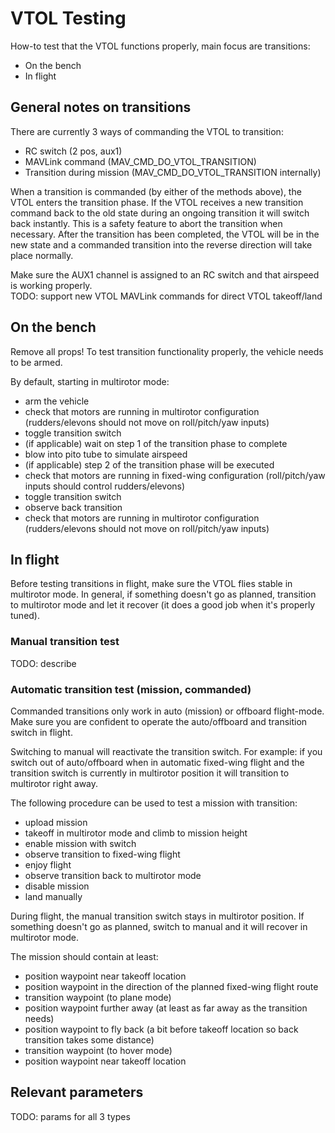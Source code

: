 # VTOL Testing

How-to test that the VTOL functions properly, main focus are transitions:

  * On the bench
  * In flight

## General notes on transitions

There are currently 3 ways of commanding the VTOL to transition:

  * RC switch (2 pos, aux1)
  * MAVLink command (MAV_CMD_DO_VTOL_TRANSITION)
  * Transition during mission (MAV_CMD_DO_VTOL_TRANSITION internally)

When a transition is commanded (by either of the methods above), the VTOL enters the transition phase.
If the VTOL receives a new transition command back to the old state during an ongoing transition it will switch back instantly.
This is a safety feature to abort the transition when necessary. After the transition has been completed,
the VTOL will be in the new state and a commanded transition into the reverse direction will take place normally.

<aside class="warn">
Make sure the AUX1 channel is assigned to an RC switch and that airspeed is working properly.
</aside>

<aside class="todo">
TODO: support new VTOL MAVLink commands for direct VTOL takeoff/land
</aside>

## On the bench

<aside class="warn">
Remove all props! To test transition functionality properly, the vehicle needs to be armed.
</aside>

By default, starting in multirotor mode:

  * arm the vehicle
  * check that motors are running in multirotor configuration (rudders/elevons should not move on roll/pitch/yaw inputs)
  * toggle transition switch
  * (if applicable) wait on step 1 of the transition phase to complete
  * blow into pito tube to simulate airspeed
  * (if applicable) step 2 of the transition phase will be executed
  * check that motors are running in fixed-wing configuration (roll/pitch/yaw inputs should control rudders/elevons)
  * toggle transition switch
  * observe back transition
  * check that motors are running in multirotor configuration (rudders/elevons should not move on roll/pitch/yaw inputs)

## In flight

<aside class="warn">
Before testing transitions in flight, make sure the VTOL flies stable in multirotor mode.
In general, if something doesn't go as planned, transition to multirotor mode and let it recover (it does a good job when it's properly
tuned).
</aside>

### Manual transition test

<aside class="todo">
TODO: describe
</aside>

### Automatic transition test (mission, commanded)

Commanded transitions only work in auto (mission) or offboard flight-mode.
Make sure you are confident to operate the auto/offboard and transition switch in flight.

Switching to manual will reactivate the transition switch. For example: if you switch out of auto/offboard when in automatic
fixed-wing flight and the transition switch is currently in multirotor position it will transition to multirotor right away.

The following procedure can be used to test a mission with transition:

  * upload mission
  * takeoff in multirotor mode and climb to mission height
  * enable mission with switch
  * observe transition to fixed-wing flight
  * enjoy flight
  * observe transition back to multirotor mode
  * disable mission
  * land manually
  
During flight, the manual transition switch stays in multirotor position. If something doesn't go as planned,
switch to manual and it will recover in multirotor mode.

The mission should contain at least:
  * position waypoint near takeoff location
  * position waypoint in the direction of the planned fixed-wing flight route
  * transition waypoint (to plane mode)
  * position waypoint further away (at least as far away as the transition needs)
  * position waypoint to fly back (a bit before takeoff location so back transition takes some distance)
  * transition waypoint (to hover mode)
  * position waypoint near takeoff location

## Relevant parameters

<aside class="todo">
TODO: params for all 3 types
</aside>

